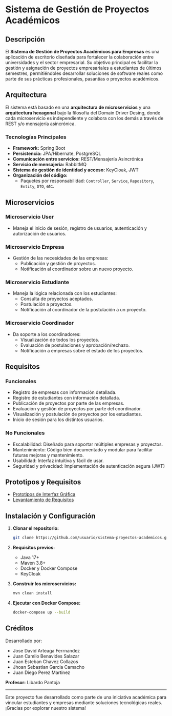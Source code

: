 # Sistema de Gestión de Proyectos Académicos

## Descripción
El **Sistema de Gestión de Proyectos Académicos para Empresas** es una aplicación de escritorio diseñada para fortalecer la colaboración entre universidades y el sector empresarial. 
Su objetivo principal es facilitar la gestión y asignación de proyectos empresariales a estudiantes de últimos semestres, permitiéndoles desarrollar soluciones de software reales como parte de sus prácticas profesionales, pasantías o proyectos académicos.

## Arquitectura
El sistema está basado en una **arquitectura de microservicios** y una **arquitectura hexagonal** bajo la filosofia del Domain Driver Desing,
donde cada microservicio es independiente y colabora con los demás a través de REST y/o mensajería asincrónica. 

### Tecnologías Principales
- **Framework:** Spring Boot
- **Persistencia:** JPA/Hibernate, PostgreSQL
- **Comunicación entre servicios:** REST/Mensajería Asincrónica
- **Servicio de mensajeria:** RabbitMQ
- **Sistema de gestión de identidad y acceso:** KeyCloak, JWT
- **Organización del código:**
  - Paquetes por responsabilidad: `Controller`, `Service`, `Repository`, `Entity`, `DTO`, etc.

## Microservicios

### Microservicio User
- Maneja el inicio de sesión, registro de usuarios, autenticación y autorización de usuarios.

### Microservicio Empresa
- Gestión de las necesidades de las empresas:
  - Publicación y gestión de proyectos.
  - Notificación al coordinador sobre un nuevo proyecto.

### Microservicio Estudiante
- Maneja la lógica relacionada con los estudiantes:
  - Consulta de proyectos aceptados.
  - Postulación a proyectos.
  - Notificación al coordinador de la postulación a un proyecto.

### Microservicio Coordinador
- Da soporte a los coordinadores:
  - Visualización de todos los proyectos.
  - Evaluación de postulaciones y aprobación/rechazo.
  - Notificación a empresas sobre el estado de los proyectos.

## Requisitos

### Funcionales
- Registro de empresas con información detallada.
- Registro de estudiantes con información detallada.
- Publicación de proyectos por parte de las empresas.
- Evaluación y gestión de proyectos por parte del coordinador.
- Visualización y postulación de proyectos por los estudiantes.
- Inicio de sesión para los distintos usuarios.

### No Funcionales
- Escalabilidad: Diseñado para soportar múltiples empresas y proyectos.
- Mantenimiento: Código bien documentado y modular para facilitar futuras mejoras y mantenimiento.
- Usabilidad: Interfaz intuitiva y fácil de usar.
- Seguridad y privacidad: Implementación de autenticación segura (JWT)

## Prototipos y Requisitos
- [Prototipos de Interfaz Gráfica](https://www.figma.com/design/MWKV2WL1MLfTjOanBj6BAx/Prototipos-Ing-Software-II?node-id=0-1&p=f&t=8h5PoVmqxRZCdG2o-0)
- [Levantamiento de Requisitos](https://docs.google.com/spreadsheets/d/1biNSaZJZcjWHdm3X6NpfwFmzO7mdBNpvv1t8wzZ4-a4/edit?gid=762091937#gid=762091937)

## Instalación y Configuración
1. **Clonar el repositorio:**
    ```bash
    git clone https://github.com/usuario/sistema-proyectos-academicos.git
    ```

2. **Requisitos previos:**
    - Java 17+
    - Maven 3.8+
    - Docker y Docker Compose
    - KeyCloak

3. **Construir los microservicios:**
    ```bash
    mvn clean install
    ```

4. **Ejecutar con Docker Compose:**
    ```bash
    docker-compose up --build
    ```
## Créditos
Desarrollado por:
- Jose David Arteaga Ferrnandez
- Juan Camilo Benavides Salazar
- Juan Esteban Chavez Collazos
- Jhoan Sebastian Garcia Camacho
- Juan Diego Perez Martinez

**Profesor:** Libardo Pantoja

---

Este proyecto fue desarrollado como parte de una iniciativa académica para vincular estudiantes y empresas mediante soluciones tecnológicas reales. ¡Gracias por explorar nuestro sistema!
